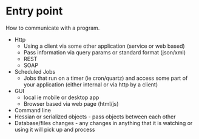 # Entry point

How to communicate with a program.

- Http
    - Using a client via some other application (service or web based)
    - Pass information via query params or standard format (json/xml)
  - REST
  - SOAP
- Scheduled Jobs
  - Jobs that run on a timer (ie cron/quartz) and access some part of your application (either internal or via http by a client)
- GUI
  - local ie mobile or desktop app
  - Browser based via web page (html/js)
- Command line
- Hessian or serialized objects - pass objects between each other
- Database/files changes - any changes in anything that it is watching or using it will pick up and process

